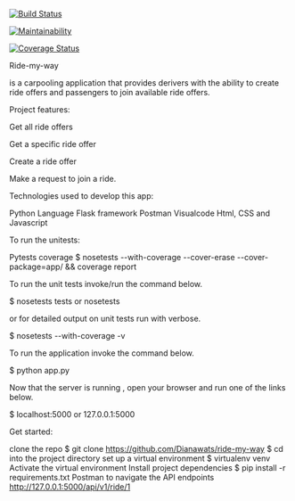 
[![Build Status](https://travis-ci.org/Dianawats/ride-my-way.svg?branch=Apiv1)](https://travis-ci.org/Dianawats/ride-my-way) 

[![Maintainability](https://api.codeclimate.com/v1/badges/809627c07a98c069d4b2/maintainability)](https://codeclimate.com/github/Dianawats/ride-my-way/maintainability)

[![Coverage Status](https://coveralls.io/repos/github/Dianawats/ride-my-way/badge.svg)](https://coveralls.io/github/Dianawats/ride-my-way)



Ride-my-way

is a carpooling application that provides derivers with the ability to create ride offers and passengers to join available ride offers.


Project features:

Get all ride offers

Get a specific ride offer

Create a ride offer

Make a request to join a ride.

Technologies used to develop this app:

Python Language
Flask framework
Postman
Visualcode
Html, CSS and Javascript

To run the unitests:

Pytests
coverage $ nosetests --with-coverage --cover-erase --cover-package=app/ && coverage report

To run the unit tests invoke/run the command below.

  $ nosetests tests or nosetests

or for detailed output on unit tests run with verbose.

  $ nosetests --with-coverage -v

To run the application invoke the command below.

  $ python app.py

Now that the server is running , open your browser and run one of the links below.

  $ localhost:5000  or  127.0.0.1:5000


Get started:

clone the repo $ git clone https://github.com/Dianawats/ride-my-way
$ cd into the project directory
set up a virtual environment $ virtualenv venv
Activate the virtual environment
Install project dependencies $ pip install -r requirements.txt
Postman to navigate the API endpoints  http://127.0.0.1:5000/api/v1/ride/1







